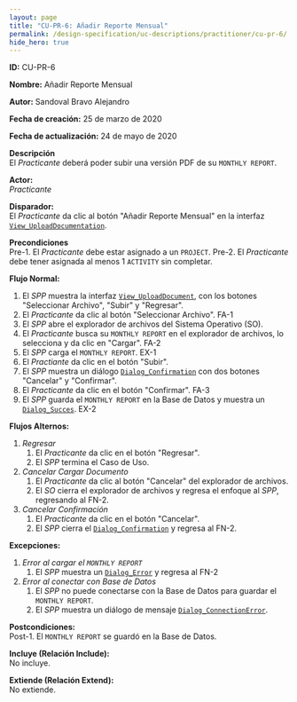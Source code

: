 ```yaml
---
layout: page
title: "CU-PR-6: Añadir Reporte Mensual"
permalink: /design-specification/uc-descriptions/practitioner/cu-pr-6/
hide_hero: true
---
```


**ID:** CU-PR-6

**Nombre:** Añadir Reporte Mensual

**Autor:** Sandoval Bravo Alejandro

**Fecha de creación:** 25 de marzo de 2020

**Fecha de actualización:** 24 de mayo de 2020

**Descripción**  
El *Practicante* deberá poder subir una versión PDF de su `MONTHLY REPORT`.

**Actor:**  
*Practicante*

**Disparador:**  
El *Practicante* da clic al botón "Añadir Reporte Mensual" en la interfaz [`View_UploadDocumentation`][VUDC].

**Precondiciones**  
Pre-1. El *Practicante* debe estar asignado a un `PROJECT`.
Pre-2. El *Practicante* debe tener asignada al menos 1 `ACTIVITY` sin completar.

**Flujo Normal:**
  1. El *SPP* muestra la interfaz [`View_UploadDocument`][VUDT], con los botones "Seleccionar Archivo", "Subir" y "Regresar".
  2. El *Practicante* da clic al botón "Seleccionar Archivo". FA-1
  3. El *SPP* abre el explorador de archivos del Sistema Operativo (SO).
  4. El *Practicante* busca su `MONTHLY REPORT` en el explorador de archivos, lo selecciona y da clic en "Cargar". FA-2
  5. El *SPP* carga el `MONTHLY REPORT`. EX-1
  6. El *Practiante* da clic en el botón "Subir".
  7. El *SPP* muestra un diálogo [`Dialog_Confirmation`][DLCO] con dos botones "Cancelar" y "Confirmar".
  8. El *Practicante* da clic en el botón "Confirmar". FA-3
  9. El *SPP* guarda el `MONTHLY REPORT` en la Base de Datos y muestra un [`Dialog_Succes`][DLSU]. EX-2

**Flujos Alternos:**
  1. *Regresar*
     1. El *Practicante* da clic en el botón "Regresar".
     2. El *SPP* termina el Caso de Uso.
  2. *Cancelar Cargar Documento*
     1. El *Practicante* da clic al botón "Cancelar" del explorador de archivos.
     2. El *SO* cierra el explorador de archivos y regresa el enfoque al *SPP*, regresando al FN-2.
  3. *Cancelar Confirmación*
     1. El *Practicante* da clic en el botón "Cancelar".
     2. El *SPP* cierra el [`Dialog_Confirmation`][DLCO] y regresa al FN-2.

**Excepciones:**
   1. *Error al cargar el `MONTHLY REPORT`*
      1. El *SPP* muestra un [`Dialog_Error`][DLER] y regresa al FN-2
   2. *Error al conectar con Base de Datos*
      1. El *SPP* no puede conectarse con la Base de Datos para guardar el `MONTHLY REPORT`.
      2. El *SPP* muestra un diálogo de mensaje [`Dialog_ConnectionError`][DLCE].

**Postcondiciones:**  
Post-1. El `MONTHLY REPORT` se guardó en la Base de Datos.

**Incluye (Relación Include):**  
No incluye.

**Extiende (Relación Extend):**  
No extiende.

[VUDC]: https://raw.githubusercontent.com/Phalord/PracticasProfesionales/gh-pages/assets/imgs/prototypes/practitioner/View_UploadDocumentation.png "`View_UploadDocumentation` Prototype"
[VUDT]: https://raw.githubusercontent.com/Phalord/PracticasProfesionales/gh-pages/assets/imgs/prototypes/generals/View_UploadDocument.png "`View_UploadDocument` Prototype"
[DLCO]: https://raw.githubusercontent.com/Phalord/PracticasProfesionales/gh-pages/assets/imgs/prototypes/generals/Dialog_Confirmation.png "`Dialog_Confirmation` Prototype"
[DLSU]: https://raw.githubusercontent.com/Phalord/PracticasProfesionales/gh-pages/assets/imgs/prototypes/generals/Dialog_Success.png "`Dialog_Success` Prototype"
[DLCE]: https://raw.githubusercontent.com/Phalord/PracticasProfesionales/gh-pages/assets/imgs/prototypes/generals/Dialog_ConnectionError.png "`Dialog_ConnectionError` Prototype"
[DLER]: https://raw.githubusercontent.com/Phalord/PracticasProfesionales/gh-pages/assets/imgs/prototypes/generals/Dialog_Error.png "`Dialog_Error` Prototype"